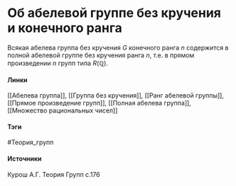 # Об абелевой группе без кручения и конечного ранга
Всякая абелева группа без кручения $G$ конечного ранга $n$ содержится в полной абелевой группе без кручения ранга $n$, т.е. в прямом произведении $n$ групп типа $R(\mathbb{Q})$.

#### Линки
 [[Абелева группа]],
 [[Группа без кручения]],
 [[Ранг абелевой группы]],
 [[Прямое произведение групп]],
 [[Полная абелева группа]],
 [[Множество рациональных чисел]]
#### Тэги
 #Теория_групп 
#### Источники
 Курош А.Г. Теория Групп с.176